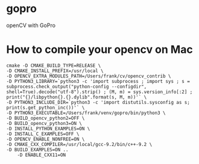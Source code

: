 # gopro
openCV with GoPro



# How to compile your opencv on Mac


    cmake -D CMAKE_BUILD_TYPE=RELEASE \
    -D CMAKE_INSTALL_PREFIX=/usr/local \
    -D OPENCV_EXTRA_MODULES_PATH=/Users/frank/cv/opencv_contrib \
    -D PYTHON3_LIBRARY=`python3 -c 'import subprocess ; import sys ; s = subprocess.check_output("python-config --configdir", shell=True).decode("utf-8").strip() ; (M, m) = sys.version_info[:2] ; print("{}/libpython{}.{}.dylib".format(s, M, m))'` \
    -D PYTHON3_INCLUDE_DIR=`python3 -c 'import distutils.sysconfig as s; print(s.get_python_inc())'` \
    -D PYTHON3_EXECUTABLE=/Users/frank/venv/gopro/bin/python3 \
    -D BUILD_opencv_python2=OFF \
    -D BUILD_opencv_python3=ON \
    -D INSTALL_PYTHON_EXAMPLES=ON \
    -D INSTALL_C_EXAMPLES=OFF \
    -D OPENCV_ENABLE_NONFREE=ON \
    -D CMAKE_CXX_COMPILER=/usr/local/gcc-9.2/bin/c++-9.2 \
    -D BUILD_EXAMPLES=ON ..
		-D ENABLE_CXX11=ON
